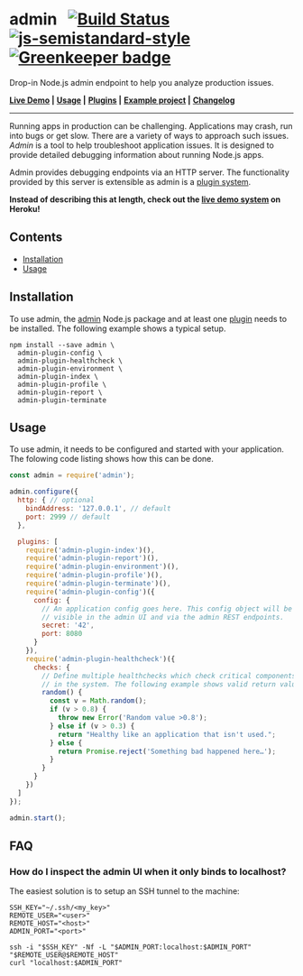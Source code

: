 # admin &nbsp; [![Build Status](https://travis-ci.org/bripkens/admin.svg?branch=master)](https://travis-ci.org/bripkens/admin) [![js-semistandard-style](https://img.shields.io/badge/code%20style-semistandard-brightgreen.svg)](https://github.com/Flet/semistandard) [![Greenkeeper badge](https://badges.greenkeeper.io/bripkens/admin.svg)](https://greenkeeper.io/)

Drop-in Node.js admin endpoint to help you analyze production issues.

**[Live Demo](https://limitless-brushlands-15811.herokuapp.com/) |**
**[Usage](#usage) |**
**[Plugins](PLUGINS.md) |**
**[Example project](example/commonSetup) |**
**[Changelog](CHANGELOG.md)**

---

Running apps in production can be challenging. Applications may crash, run into bugs or get slow. There are a variety of ways to approach such issues. *Admin* is a tool to help troubleshoot application issues. It is designed to provide detailed debugging information about running Node.js apps.

Admin provides debugging endpoints via an HTTP server. The functionality provided by this server is extensible as admin is a [plugin system](PLUGINS.md).

**Instead of describing this at length, check out the [live demo system](https://limitless-brushlands-15811.herokuapp.com/) on Heroku!**

<!-- START doctoc generated TOC please keep comment here to allow auto update -->
<!-- DON'T EDIT THIS SECTION, INSTEAD RE-RUN doctoc TO UPDATE -->
## Contents

- [Installation](#installation)
- [Usage](#usage)

<!-- END doctoc generated TOC please keep comment here to allow auto update -->


## Installation
To use admin, the [admin](https://www.npmjs.com/package/admin) Node.js package and at least one [plugin](PLUGINS.md) needs to be installed. The following example shows a typical setup.

```
npm install --save admin \
  admin-plugin-config \
  admin-plugin-healthcheck \
  admin-plugin-environment \
  admin-plugin-index \
  admin-plugin-profile \
  admin-plugin-report \
  admin-plugin-terminate
```

## Usage
To use admin, it needs to be configured and started with your application. The folowing code listing shows how this can be done.

```javascript
const admin = require('admin');

admin.configure({
  http: { // optional
    bindAddress: '127.0.0.1', // default
    port: 2999 // default
  },

  plugins: [
    require('admin-plugin-index')(),
    require('admin-plugin-report')(),
    require('admin-plugin-environment')(),
    require('admin-plugin-profile')(),
    require('admin-plugin-terminate')(),
    require('admin-plugin-config')({
      config: {
        // An application config goes here. This config object will be
        // visible in the admin UI and via the admin REST endpoints.
        secret: '42',
        port: 8080
      }
    }),
    require('admin-plugin-healthcheck')({
      checks: {
        // Define multiple healthchecks which check critical components
        // in the system. The following example shows valid return values.
        random() {
          const v = Math.random();
          if (v > 0.8) {
            throw new Error('Random value >0.8');
          } else if (v > 0.3) {
            return "Healthy like an application that isn't used.";
          } else {
            return Promise.reject('Something bad happened here…');
          }
        }
      }
    })
  ]
});

admin.start();
```

## FAQ

### How do I inspect the admin UI when it only binds to localhost?
The easiest solution is to setup an SSH tunnel to the machine:

```
SSH_KEY="~/.ssh/<my_key>"
REMOTE_USER="<user>"
REMOTE_HOST="<host>"
ADMIN_PORT="<port>"

ssh -i "$SSH_KEY" -Nf -L "$ADMIN_PORT:localhost:$ADMIN_PORT" "$REMOTE_USER@$REMOTE_HOST"
curl "localhost:$ADMIN_PORT"
```
